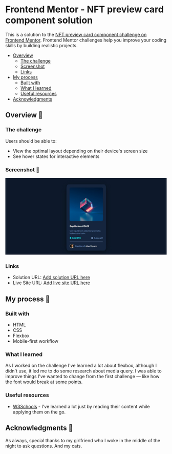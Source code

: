 # Frontend Mentor - NFT preview card component solution

This is a solution to the [NFT preview card component challenge on Frontend Mentor](https://www.frontendmentor.io/challenges/nft-preview-card-component-SbdUL_w0U). Frontend Mentor challenges help you improve your coding skills by building realistic projects. 

- [Overview](#overview)
    - [The challenge](#the-challenge)
    - [Screenshot](#screenshot)
    - [Links](#links)
- [My process](#my-process)
    - [Built with](#built-with)
    - [What I learned](#what-i-learned)
    - [Useful resources](#useful-resources)
- [Acknowledgments](#acknowledgments)

## Overview 👀

### The challenge

Users should be able to:

- View the optimal layout depending on their device's screen size
- See hover states for interactive elements

### Screenshot 📸

![](./design/design-preview.jpg)

### Links

- Solution URL: [Add solution URL here](https://your-solution-url.com)
- Live Site URL: [Add live site URL here](https://your-live-site-url.com)

## My process 🔎

### Built with

- HTML
- CSS
- Flexbox
- Mobile-first workflow

### What I learned

As I worked on the challenge I've learned a lot about flexbox, although I didn't use, it led me to do some research about media query. I was able to improve things I've wanted to change from the first challenge — like how the font would break at some points.

### Useful resources

- [W3Schools](https://www.w3schools.com/) - I've learned a lot just by reading their content while applying them on the go.

## Acknowledgments 📢

As always, special thanks to my girlfriend who I woke in the middle of the night to ask questions. And my cats.


